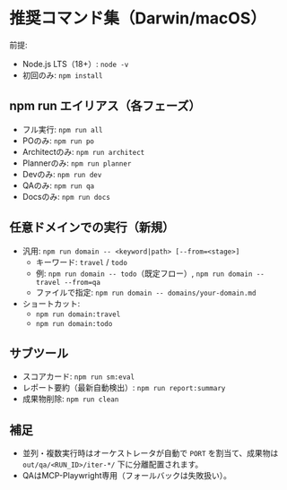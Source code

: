 # 推奨コマンド集（Darwin/macOS）

前提:
- Node.js LTS（18+）: `node -v`
- 初回のみ: `npm install`

## npm run エイリアス（各フェーズ）
- フル実行: `npm run all`
- POのみ: `npm run po`
- Architectのみ: `npm run architect`
- Plannerのみ: `npm run planner`
- Devのみ: `npm run dev`
- QAのみ: `npm run qa`
- Docsのみ: `npm run docs`

## 任意ドメインでの実行（新規）
- 汎用: `npm run domain -- <keyword|path> [--from=<stage>]`
  - キーワード: `travel` / `todo`
  - 例: `npm run domain -- todo`（既定フロー）, `npm run domain -- travel --from=qa`
  - ファイルで指定: `npm run domain -- domains/your-domain.md`
- ショートカット:
  - `npm run domain:travel`
  - `npm run domain:todo`

## サブツール
- スコアカード: `npm run sm:eval`
- レポート要約（最新自動検出）: `npm run report:summary`
- 成果物削除: `npm run clean`

## 補足
- 並列・複数実行時はオーケストレータが自動で `PORT` を割当て、成果物は `out/qa/<RUN_ID>/iter-*/` 下に分離配置されます。
- QAはMCP-Playwright専用（フォールバックは失敗扱い）。
